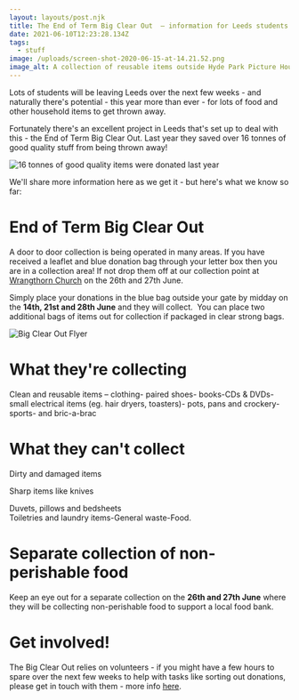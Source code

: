 ```yaml
---
layout: layouts/post.njk
title: The End of Term Big Clear Out  – information for Leeds students
date: 2021-06-10T12:23:28.134Z
tags:
  - stuff
image: /uploads/screen-shot-2020-06-15-at-14.21.52.png
image_alt: A collection of reusable items outside Hyde Park Picture House
---
```


Lots of students will be leaving Leeds over the next few weeks - and naturally there's potential - this year more than ever - for lots of food and other household items to get thrown away.

Fortunately there's an excellent project in Leeds that's set up to deal with this - the End of Term Big Clear Out. Last year they saved over 16 tonnes of good quality stuff from being thrown away!

![16 tonnes of good quality items were donated last year](/uploads/16tonnes.jpg)

We'll share more information here as we get it - but here's what we know so far:

# End of Term Big Clear Out

A door to door collection is being operated in many areas. If you have received a leaflet and blue donation bag through your letter box then you are in a collection area! If not drop them off at our collection point at [Wrangthorn Church](https://goo.gl/maps/VJiJrEGxYXxvGGkh7) on the 26th and 27th June.

Simply place your donations in the blue bag outside your gate by midday on the **14th, 21st and 28th June** and they will collect.  You can place two additional bags of items out for collection if packaged in clear strong bags.

![Big Clear Out Flyer](/uploads/screenshot-36-.png "More information abou the Big Clear Out")

# What they're collecting

Clean and reusable items – clothing- paired shoes- books-CDs & DVDs-small electrical items (eg. hair dryers, toasters)- pots, pans and crockery- sports- and bric-a-brac

# What they can't collect

Dirty and damaged items

Sharp items like knives

Duvets, pillows and bedsheets\
Toiletries and laundry items-General waste-Food.

# Separate collection of non-perishable food

Keep an eye out for a separate collection on the **26th and 27th June** where they will be collecting non-perishable food to support a local food bank.

# Get involved!

The Big Clear Out relies on volunteers - if you might have a few hours to spare over the next few weeks to help with tasks like sorting out donations, please get in touch with them - more info [here](https://www.zerowasteleeds.org.uk/tips/big-clear-out-looking-for-volunteers/).
